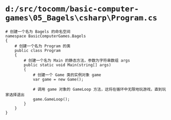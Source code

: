 # `d:/src/tocomm/basic-computer-games\05_Bagels\csharp\Program.cs`

```
# 创建一个名为 Bagels 的命名空间
namespace BasicComputerGames.Bagels
{
	# 创建一个名为 Program 的类
	public class Program
	{
		# 创建一个名为 Main 的静态方法，参数为字符串数组 args
		public static void Main(string[] args)
		{
			# 创建一个 Game 类的实例对象 game
			var game = new Game();

			# 调用 game 对象的 GameLoop 方法，这将在循环中无限地玩游戏，直到玩家选择退出
			game.GameLoop();
		}
	}
}
```